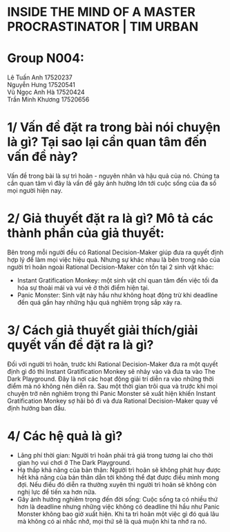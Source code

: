 # INSIDE THE MIND OF A MASTER PROCRASTINATOR | TIM URBAN
 
# Group N004:  
Lê Tuấn Anh 17520237  
Nguyễn Hưng 17520541  
Vũ Ngọc Anh Hà 17520424  
Trần Minh Khương 17520656

# 1/ Vấn đề đặt ra trong bài nói chuyện là gì? Tại sao lại cần quan tâm đến vấn đề này?
   Vấn đề trong bài là sự trì hoãn - nguyên nhân và hậu quả của nó.
   Chúng ta cần quan tâm vì đây là vấn đề gây ảnh hưởng lớn tới cuộc sống của đa số mọi người hiện nay.

# 2/ Giả thuyết đặt ra là gì? Mô tả các thành phần của giả thuyết:
  Bên trong mỗi người đều có Rational Decision-Maker giúp đưa ra quyết định hợp lý để làm mọi việc hiệu quả.
  Nhưng sự khác nhau là bên trong não của người trì hoãn ngoài  Rational Decision-Maker còn tồn tại 2 sinh vật khác:
  - Instant Gratification Monkey: một sinh vật chỉ quan tâm đến việc tối đa hóa sự thoải mái và vui vẻ ở thời điểm hiện tại.
  - Panic Monster: Sinh vật này hầu như không hoạt động trừ khi deadline đến quá gần hay những hậu quả nghiêm trọng sắp xảy ra.

# 3/ Cách giả thuyết giải thích/giải quyết vấn đề đặt ra là gì?
  Đối với người trì hoãn, trước khi Rational Decision-Maker đưa ra một quyết định gì đó thì Instant Gratification Monkey sẽ nhảy vào và đưa ta vào The Dark Playground. Đây là nơi các hoạt động giải trí diễn ra vào những thời điểm mà nó không nên diễn ra. Sau một thời gian trôi qua và trước khi mọi chuyện trở nên nghiêm trọng thì Panic Monster sẽ xuất hiện khiến Instant Gratification Monkey sợ hãi bỏ đi và đưa Rational Decision-Maker quay về định hướng ban đầu.

# 4/ Các hệ quả là gì?
  - Lãng phí thời gian: Người trì hoãn phải trả giá trong tương lai cho thời gian họ vui chơi ở The Dark Playground. 
  - Hạ thấp khả năng của bản thân: Người trì hoãn sẽ không phát huy được hết khả năng của bản thân dẫn tới không thể đạt được điều mình mong đợi. Nếu điều đó diễn ra thường xuyên thì người trì hoãn sẽ không còn nghị lực để tiến xa hơn nữa.
  - Gây ảnh hưởng nghiêm trọng đến đời sống: Cuộc sống ta có nhiều thứ hơn là deadline nhưng những việc không có deadline thì hầu như Panic Monster không bao giờ xuất hiện. Khi ta trì hoãn một việc gì đó quá lâu mà không có ai nhắc nhở, mọi thứ sẽ là quá muộn khi ta nhớ ra nó.
